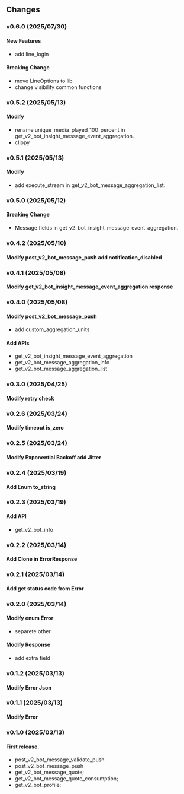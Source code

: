 ## Changes

### v0.6.0 (2025/07/30)
#### New Features
- add line_login

#### Breaking Change
- move LineOptions to lib
- change visibility common functions

### v0.5.2 (2025/05/13)
#### Modify
- rename unique_media_played_100_percent in get_v2_bot_insight_message_event_aggregation.
- clippy

### v0.5.1 (2025/05/13)
#### Modify
- add execute_stream in get_v2_bot_message_aggregation_list.

### v0.5.0 (2025/05/12)
#### Breaking Change
- Message fields in get_v2_bot_insight_message_event_aggregation.

### v0.4.2 (2025/05/10)
#### Modify post_v2_bot_message_push add notification_disabled

### v0.4.1 (2025/05/08)
#### Modify get_v2_bot_insight_message_event_aggregation response

### v0.4.0 (2025/05/08)
#### Modify post_v2_bot_message_push
- add custom_aggregation_units
#### Add APIs
- get_v2_bot_insight_message_event_aggregation
- get_v2_bot_message_aggregation_info
- get_v2_bot_message_aggregation_list

### v0.3.0 (2025/04/25)
#### Modify retry check

### v0.2.6 (2025/03/24)
#### Modify timeout is_zero

### v0.2.5 (2025/03/24)
#### Modify Exponential Backoff add Jitter 

### v0.2.4 (2025/03/19)
#### Add Enum to_string

### v0.2.3 (2025/03/19)
#### Add API
- get_v2_bot_info

### v0.2.2 (2025/03/14)
#### Add Clone in ErrorResponse

### v0.2.1 (2025/03/14)
#### Add get status code from Error

### v0.2.0 (2025/03/14)
#### Modify enum Error
- separete other
#### Modify Response
- add extra field

### v0.1.2 (2025/03/13)
#### Modify Error Json

### v0.1.1 (2025/03/13)
#### Modify Error

### v0.1.0 (2025/03/13)
#### First release.
- post_v2_bot_message_validate_push
- post_v2_bot_message_push
- get_v2_bot_message_quote;
- get_v2_bot_message_quote_consumption;
- get_v2_bot_profile;